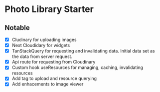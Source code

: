 # Photo Library Starter

## Notable
- [x] Cludinary for uploading images
- [x] Next Cloudidary for widgets
- [x] TanStackQuery for requesting and invalidating data. Initial data  set as the data from server request.
- [x] Api route for requesting from Cloudinary
- [x] Custom hook useResources for managing, caching, invalidating resources
- [x] Add tag to upload and resource querying
- [x] Add enhacements to image viewer
